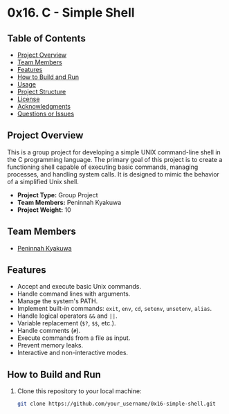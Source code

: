 # 0x16. C - Simple Shell

## Table of Contents

- [Project Overview](#project-overview)
- [Team Members](#team-members)
- [Features](#features)
- [How to Build and Run](#how-to-build-and-run)
- [Usage](#usage)
- [Project Structure](#project-structure)
- [License](#license)
- [Acknowledgments](#acknowledgments)
- [Questions or Issues](#questions-or-issues)

## Project Overview

This is a group project for developing a simple UNIX command-line shell in the C programming language. The primary goal of this project is to create a functioning shell capable of executing basic commands, managing processes, and handling system calls. It is designed to mimic the behavior of a simplified Unix shell.

- **Project Type:** Group Project
- **Team Members:** Peninnah Kyakuwa
- **Project Weight:** 10

## Team Members
- [Peninnah Kyakuwa](https://github.com/peninnah-kay)

## Features

- Accept and execute basic Unix commands.
- Handle command lines with arguments.
- Manage the system's PATH.
- Implement built-in commands: `exit`, `env`, `cd`, `setenv`, `unsetenv`, `alias`.
- Handle logical operators `&&` and `||`.
- Variable replacement (`$?`, `$$`, etc.).
- Handle comments (`#`).
- Execute commands from a file as input.
- Prevent memory leaks.
- Interactive and non-interactive modes.

## How to Build and Run

1. Clone this repository to your local machine:

   ```bash
   git clone https://github.com/your_username/0x16-simple-shell.git

